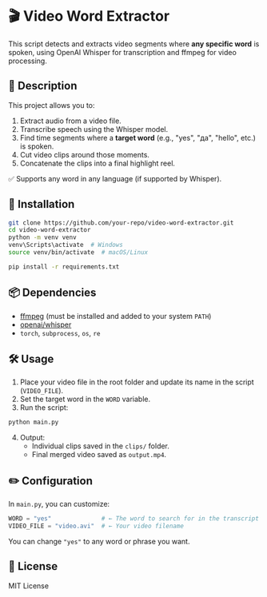 # 🎬 Video Word Extractor

This script detects and extracts video segments where **any specific word** is spoken, using OpenAI Whisper for transcription and ffmpeg for video processing.

## 📌 Description

This project allows you to:

1. Extract audio from a video file.
2. Transcribe speech using the Whisper model.
3. Find time segments where a **target word** (e.g., "yes", "да", "hello", etc.) is spoken.
4. Cut video clips around those moments.
5. Concatenate the clips into a final highlight reel.

✅ Supports any word in any language (if supported by Whisper).

## 🚀 Installation

```bash
git clone https://github.com/your-repo/video-word-extractor.git
cd video-word-extractor
python -m venv venv
venv\Scripts\activate  # Windows
source venv/bin/activate  # macOS/Linux

pip install -r requirements.txt
```

## 📦 Dependencies

- [ffmpeg](https://ffmpeg.org/) (must be installed and added to your system `PATH`)
- [openai/whisper](https://github.com/openai/whisper)
- `torch`, `subprocess`, `os`, `re`

## 🛠 Usage

1. Place your video file in the root folder and update its name in the script (`VIDEO_FILE`).
2. Set the target word in the `WORD` variable.
3. Run the script:

```bash
python main.py
```

4. Output:
   - Individual clips saved in the `clips/` folder.
   - Final merged video saved as `output.mp4`.

## ✏️ Configuration

In `main.py`, you can customize:

```python
WORD = "yes"              # ← The word to search for in the transcript
VIDEO_FILE = "video.avi"  # ← Your video filename
```

You can change `"yes"` to any word or phrase you want.

## 📄 License

MIT License
